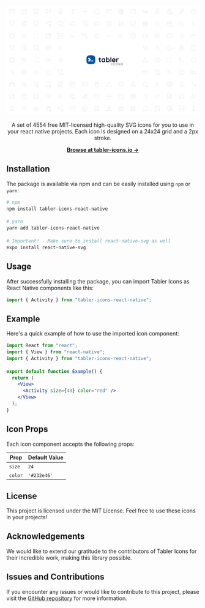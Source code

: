 <p align="center">
  <img src="https://raw.githubusercontent.com/tabler/tabler-icons/master/.github/packages/og-core.png" alt="Tabler Icons" width="838">
</p>

<p align="center">
    A set of <!--icons-count-->4554<!--/icons-count--> free MIT-licensed high-quality SVG icons for you to use in your react native projects. Each icon is designed on a 24x24 grid and a 2px stroke.
<p>

<p align="center">
  <a href="https://tabler-icons.io/"><strong>Browse at tabler-icons.io &rarr;</strong></a>
</p>

## Installation

The package is available via npm and can be easily installed using `npm` or `yarn`:

```sh
# npm
npm install tabler-icons-react-native

# yarn
yarn add tabler-icons-react-native

# Important! - Make sure to install react-native-svg as well
expo install react-native-svg
```

## Usage

After successfully installing the package, you can import Tabler Icons as React Native components like this:

```jsx
import { Activity } from "tabler-icons-react-native";
```

## Example

Here's a quick example of how to use the imported icon component:

```jsx
import React from "react";
import { View } from "react-native";
import { Activity } from "tabler-icons-react-native";

export default function Example() {
  return (
    <View>
      <Activity size={48} color="red" />
    </View>
  );
}
```

## Icon Props

Each icon component accepts the following props:

| Prop    | Default Value |
| ------- | ------------- |
| `size`  | `24`          |
| `color` | `'#232e46'`   |

## License

This project is licensed under the MIT License. Feel free to use these icons in your projects!

## Acknowledgements

We would like to extend our gratitude to the contributors of Tabler Icons for their incredible work, making this library possible.

## Issues and Contributions

If you encounter any issues or would like to contribute to this project, please visit the [GitHub repository](https://github.com/50UM3N/tabler-icons-react-native) for more information.
